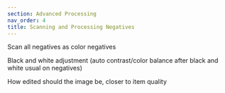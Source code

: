 ```yaml
---
section: Advanced Processing
nav_order: 4
title: Scanning and Processing Negatives
---
```


Scan all negatives as color negatives 

Black and white adjustment (auto contrast/color balance after black and white usual on negatives) 

How edited should the image be, closer to item quality 